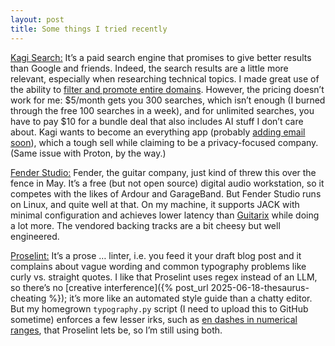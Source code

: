 ```yaml
---
layout: post
title: Some things I tried recently
---
```


[Kagi Search:](https://kagi.com/) It’s a paid search engine that promises to
give better results than Google and friends. Indeed, the search results are a
little more relevant, especially when researching technical topics. I made great
use of the ability to
[filter and promote entire domains](https://kagi.com/stats?stat=leaderboard).
However, the pricing doesn’t work for me: \$5/month gets you 300 searches, which
isn’t enough (I burned through the free 100 searches in a week), and for
unlimited searches, you have to pay \$10 for a bundle deal that also includes AI
stuff I don’t care about. Kagi wants to become an everything app (probably
[adding email soon](https://olly.pagecord.com/some-thoughts-on-kagi-search-after-two-months)),
which a tough sell while claiming to be a privacy-focused company. (Same issue
with Proton, by the way.)

[Fender Studio:](https://www.fender.com/pages/fender-studio) Fender, the guitar
company, just kind of threw this over the fence in May. It’s a free (but not
open source) digital audio workstation, so it competes with the likes of Ardour
and GarageBand. But Fender Studio runs on Linux, and quite well at that. On my
machine, it supports JACK with minimal configuration and achieves lower latency
than [Guitarix](https://guitarix.org/) while doing a lot more. The vendored
backing tracks are a bit cheesy but well engineered.

[Proselint:](https://github.com/amperser/proselint) It’s a prose … linter, i.e.
you feed it your draft blog post and it complains about vague wording and common
typography problems like curly vs. straight quotes. I like that Proselint uses
regex instead of an LLM, so there’s no
[creative interference]({% post_url 2025-06-18-thesaurus-cheating %}); it’s more
like an automated style guide than a chatty editor. But my homegrown
`typography.py` script (I need to upload this to GitHub sometime) enforces a few
lesser irks, such as
[en dashes in numerical ranges](https://editorsmanual.com/articles/number-ranges/),
that Proselint lets be, so I’m still using both.
